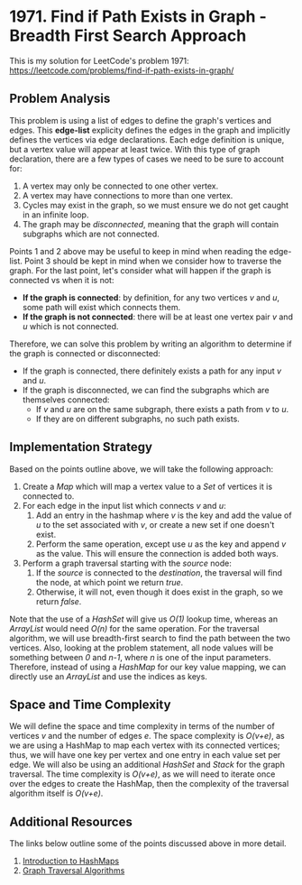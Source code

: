 # 1971. Find if Path Exists in Graph - Breadth First Search Approach
This is my solution for LeetCode's problem 1971: https://leetcode.com/problems/find-if-path-exists-in-graph/

## Problem Analysis
This problem is using a list of edges to define the graph's vertices and edges. This **edge-list** explicity defines the edges in the graph and implicitly defines the vertices via edge declarations. Each edge definition is unique, but a vertex value will appear at least twice. With this type of graph declaration, there are a few types of cases we need to be sure to account for:
1. A vertex may only be connected to one other vertex.
1. A vertex may have connections to more than one vertex.
1. Cycles may exist in the graph, so we must ensure we do not get caught in an infinite loop.
1. The graph may be *disconnected*, meaning that the graph will contain subgraphs which are not connected.

Points 1 and 2 above may be useful to keep in mind when reading the edge-list. Point 3 should be kept in mind when we consider how to traverse the graph. For the last point, let's consider what will happen if the graph is connected vs when it is not:
* **If the graph is connected**: by definition, for any two vertices *v* and *u*, some path will exist which connects them.
* **If the graph is not connected**: there will be at least one vertex pair *v* and *u* which is not connected.

Therefore, we can solve this problem by writing an algorithm to determine if the graph is connected or disconnected:
* If the graph is connected, there definitely exists a path for any input *v* and *u*.
* If the graph is disconnected, we can find the subgraphs which are themselves connected:
    * If *v* and *u* are on the same subgraph, there exists a path from *v* to *u*.
    * If they are on different subgraphs, no such path exists.

## Implementation Strategy
Based on the points outline above, we will take the following approach:
1. Create a *Map* which will map a vertex value to a *Set* of vertices it is connected to.
1. For each edge in the input list which connects *v* and *u*:
    1. Add an entry in the hashmap where *v* is the key and add the value of *u* to the set associated with *v*, or create a new set if one doesn't exist.
    1. Perform the same operation, except use *u* as the key and append *v* as the value. This will ensure the connection is added both ways.
1. Perform a graph traversal starting with the *source* node:
    1. If the *source* is connected to the *destination*, the traversal will find the node, at which point we return *true*.
    1. Otherwise, it will not, even though it does exist in the graph, so we return *false*.

Note that the use of a *HashSet* will give us *O(1)* lookup time, whereas an *ArrayList* would need *O(n)* for the same operation. For the traversal algorithm, we will use breadth-first search to find the path between the two vertices. Also, looking at the problem statement, all node values will be something between *0* and *n-1*, where *n* is one of the input parameters. Therefore, instead of using a *HashMap* for our key value mapping, we can directly use an *ArrayList* and use the indices as keys.

## Space and Time Complexity
We will define the space and time complexity in terms of the number of vertices *v* and the number of edges *e*. The space complexity is *O(v+e)*, as we are using a HashMap to map each vertex with its connected vertices; thus, we will have one key per vertex and one entry in each value set per edge.
We will also be using an additional *HashSet* and *Stack* for the graph traversal.
The time complexity is *O(v+e)*, as we will need to iterate once over the edges to create the HashMap, then the complexity of the traversal algorithm itself is *O(v+e)*. 

## Additional Resources
The links below outline some of the points discussed above in more detail.
1. [Introduction to HashMaps](https://bytethisstore.com/articles/pg/implement-hash-table)
1. [Graph Traversal Algorithms](https://bytethisstore.com/articles/pg/graph-algorithms-depth-breadth-search)